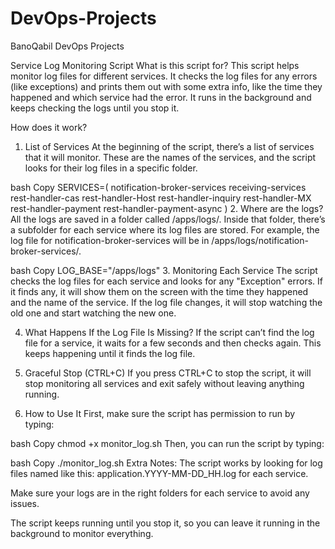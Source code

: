 # DevOps-Projects
BanoQabil DevOps Projects

Service Log Monitoring Script
What is this script for?
This script helps monitor log files for different services. It checks the log files for any errors (like exceptions) and prints them out with some extra info, like the time they happened and which service had the error. It runs in the background and keeps checking the logs until you stop it.

How does it work?
1. List of Services
At the beginning of the script, there’s a list of services that it will monitor. These are the names of the services, and the script looks for their log files in a specific folder.

bash
Copy
SERVICES=(
  notification-broker-services
  receiving-services
  rest-handler-cas
  rest-handler-Host
  rest-handler-inquiry
  rest-handler-MX
  rest-handler-payment
  rest-handler-payment-async
)
2. Where are the logs?
All the logs are saved in a folder called /apps/logs/. Inside that folder, there’s a subfolder for each service where its log files are stored. For example, the log file for notification-broker-services will be in /apps/logs/notification-broker-services/.

bash
Copy
LOG_BASE="/apps/logs"
3. Monitoring Each Service
The script checks the log files for each service and looks for any "Exception" errors. If it finds any, it will show them on the screen with the time they happened and the name of the service. If the log file changes, it will stop watching the old one and start watching the new one.

4. What Happens If the Log File Is Missing?
If the script can’t find the log file for a service, it waits for a few seconds and then checks again. This keeps happening until it finds the log file.

5. Graceful Stop (CTRL+C)
If you press CTRL+C to stop the script, it will stop monitoring all services and exit safely without leaving anything running.

6. How to Use It
First, make sure the script has permission to run by typing:

bash
Copy
chmod +x monitor_log.sh
Then, you can run the script by typing:

bash
Copy
./monitor_log.sh
Extra Notes:
The script works by looking for log files named like this: application.YYYY-MM-DD_HH.log for each service.

Make sure your logs are in the right folders for each service to avoid any issues.

The script keeps running until you stop it, so you can leave it running in the background to monitor everything.
